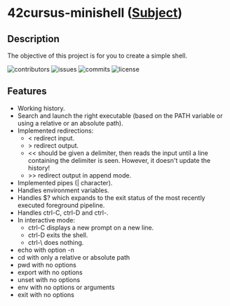 # 42cursus-minishell ([Subject](https://cdn.intra.42.fr/pdf/pdf/65718/en.subject.pdf))

## Description

The objective of this project is for you to create a simple shell.

![contributors](https://flat.badgen.net/github/contributors/BrunoCostaGH/42cursus-minishell)
![issues](https://flat.badgen.net/github/issues/BrunoCostaGH/42cursus-minishell)
![commits](https://flat.badgen.net/github/commits/BrunoCostaGH/42cursus-minishell/master)
![license](https://flat.badgen.net/github/license/BrunoCostaGH/42cursus-minishell)

## Features

- Working history.
- Search and launch the right executable (based on the PATH variable or using a relative or an absolute path).
- Implemented redirections:
  - \< redirect input.
  - \> redirect output.
  - \<< should be given a delimiter, then reads the input until a line containing the delimiter is seen. However, it doesn't update the history!
  - \>> redirect output in append mode.
- Implemented pipes (| character).
- Handles environment variables.
- Handles $? which expands to the exit status of the most recently executed foreground pipeline.
- Handles ctrl-C, ctrl-D and ctrl-\.
- In interactive mode:
  - ctrl-C displays a new prompt on a new line.
  - ctrl-D exits the shell.
  - ctrl-\ does nothing.
- echo with option -n
- cd with only a relative or absolute path
- pwd with no options
- export with no options
- unset with no options
- env with no options or arguments
- exit with no options
